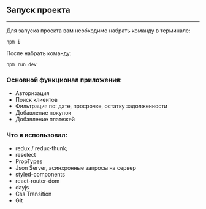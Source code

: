 ## Запуск проекта

---

Для запуска проекта вам необходимо набрать команду в терминале:
 
` npm i ` 

После набрать команду:

`npm run dev`

### Основной функционал приложения:
- Авторизация 
- Поиск клиентов
- Фильтрация по: дате, просрочке, остатку задолженности
- Добавление покупок
- Добавление платежей
### Что я использовал:
- redux / redux-thunk;
- reselect
- PropTypes
- Json Server, асинхронные запросы на сервер
- styled-components
- react-router-dom 
- dayjs 
- Css Transition 
- Git

